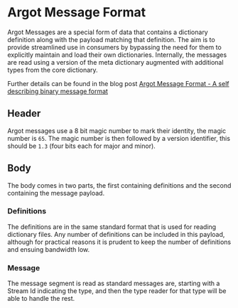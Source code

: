 Argot Message Format
============================

Argot Messages are a special form of data that contains a dictionary definition along with the payload matching that definition. The aim is to provide streamlined use in consumers by bypassing the need for them to explicitly maintain and load their own dictionaries. Internally, the messages are read using a version of the meta dictionary augmented with additional types from the core dictionary.

Further details can be found in the blog post [Argot Message Format - A self describing binary message format](http://blog.argot-sdk.org/2014/02/argot-message-format-self-describing.html)

## Header

Argot messages use a 8 bit magic number to mark their identity, the magic number is `65`. The magic number is then followed by a version identifier, this should be `1.3` (four bits each for major and minor).

## Body

The body comes in two parts, the first containing definitions and the second containing the message payload.

### Definitions

The definitions are in the same standard format that is used for reading dictionary files. Any number of definitions can be included in this payload, although for practical reasons it is prudent to keep the number of definitions and ensuing bandwidth low.

### Message

The message segment is read as standard messages are, starting with a Stream Id indicating the type, and then the type reader for that type will be able to handle the rest.

